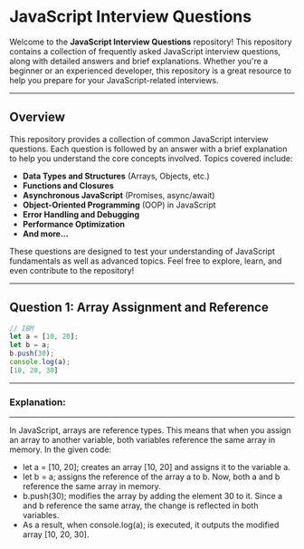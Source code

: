 # JavaScript Interview Questions

Welcome to the **JavaScript Interview Questions** repository! This repository contains a collection of frequently asked JavaScript interview questions, along with detailed answers and brief explanations. Whether you're a beginner or an experienced developer, this repository is a great resource to help you prepare for your JavaScript-related interviews.

---


## Overview

This repository provides a collection of common JavaScript interview questions. Each question is followed by an answer with a brief explanation to help you understand the core concepts involved. Topics covered include:

- **Data Types and Structures** (Arrays, Objects, etc.)
- **Functions and Closures**
- **Asynchronous JavaScript** (Promises, async/await)
- **Object-Oriented Programming** (OOP) in JavaScript
- **Error Handling and Debugging**
- **Performance Optimization**
- **And more...**

These questions are designed to test your understanding of JavaScript fundamentals as well as advanced topics. Feel free to explore, learn, and even contribute to the repository!

---

## Question 1: Array Assignment and Reference
```javascript
// IBM
let a = [10, 20];
let b = a;
b.push(30);
console.log(a);
[10, 20, 30]


```
---
### Explanation:
---
In JavaScript, arrays are reference types. This means that when you assign an array to another variable, both variables reference the same array in memory. In the given code:
- let a = [10, 20]; creates an array [10, 20] and assigns it to the variable a.
- let b = a; assigns the reference of the array a to b. Now, both a and b reference the same array in memory.
- b.push(30); modifies the array by adding the element 30 to it. Since a and b reference the same array, the change is reflected in both variables.
- As a result, when console.log(a); is executed, it outputs the modified array [10, 20, 30].



